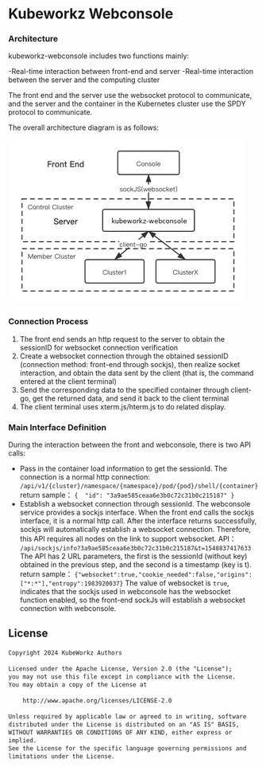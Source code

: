 # Kubeworkz Webconsole

### Architecture

kubeworkz-webconsole includes two functions mainly:

-Real-time interaction between front-end and server
-Real-time interaction between the server and the computing cluster

The front end and the server use the websocket protocol to communicate, and the server and the container in the Kubernetes cluster use the SPDY protocol to communicate.

The overall architecture diagram is as follows:

![架构图](./images/webconsole-architecture-diagram.png)

### Connection Process

1. The front end sends an http request to the server to obtain the sessionID for websocket connection verification
2. Create a websocket connection through the obtained sessionID (connection method: front-end through sockjs), then realize socket interaction, and obtain the data sent by the client (that is, the command entered at the client terminal)
3. Send the corresponding data to the specified container through client-go, get the returned data, and send it back to the client terminal
4. The client terminal uses xterm.js/hterm.js to do related display.

### Main Interface Definition

During the interaction between the front and webconsole, there is two API calls:

- Pass in the container load information to get the sessionId. The connection is a normal http connection:
  `/api/v1/{cluster}/namespace/{namespace}/pod/{pod}/shell/{container} ` return sample：
  `{  "id": "3a9ae585ceaa6e3b0c72c31b0c215187" }`
- Establish a websocket connection through sessionId. The webconsole service provides a sockjs interface. When the front end calls the sockjs interface, it is a normal http call. After the interface returns successfully, sockjs will automatically establish a websocket connection. Therefore, this API requires all nodes on the link to support websocket.
  API： `/api/sockjs/info?3a9ae585ceaa6e3b0c72c31b0c215187&t=1548837417633`
  The API has 2 URL parameters, the first is the sessionId (without key) obtained in the previous step, and the second is a timestamp (key is t).
  return sample：
  `{"websocket":true,"cookie_needed":false,"origins":["*:*"],"entropy":1983920037}`
  The value of websocket is `true`, indicates that the sockjs used in webconsole has the websocket function enabled, so the front-end sockJs will establish a websocket connection with webconsole.

## License

```
Copyright 2024 KubeWorkz Authors

Licensed under the Apache License, Version 2.0 (the "License");
you may not use this file except in compliance with the License.
You may obtain a copy of the License at

    http://www.apache.org/licenses/LICENSE-2.0

Unless required by applicable law or agreed to in writing, software
distributed under the License is distributed on an "AS IS" BASIS,
WITHOUT WARRANTIES OR CONDITIONS OF ANY KIND, either express or implied.
See the License for the specific language governing permissions and
limitations under the License.
```